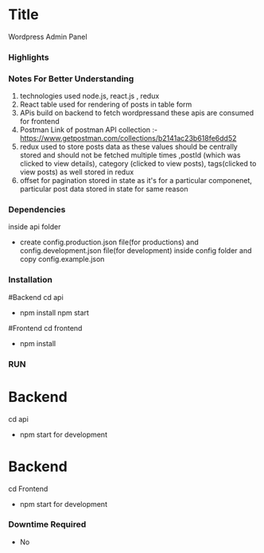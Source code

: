 Title
==============
Wordpress Admin Panel 

### Highlights

### Notes For Better Understanding
1. technologies used node.js, react.js , redux
2. React table used for rendering of posts in table form
3. APis build on backend to fetch wordpressand these apis are consumed for frontend
4. Postman Link of postman API collection :- https://www.getpostman.com/collections/b2141ac23b618fe6dd52
5. redux used to store posts data  as these values should be centrally stored and should not be fetched multiple times ,postId (which was clicked to view details), category (clicked to view posts), tags(clicked to view posts) as well stored in redux
6. offset for pagination stored in state as it's for a particular componenet, particular post data stored in state for same reason


### Dependencies
inside api folder
* create config.production.json file(for productions) and config.development.json file(for development)  inside config folder and copy config.example.json 


### Installation
 #Backend
cd api
* npm install
npm start

 #Frontend
 cd frontend
* npm install

### RUN
# Backend
cd api
* npm start for development

# Backend
cd Frontend
* npm start for development

### Downtime Required
* No


